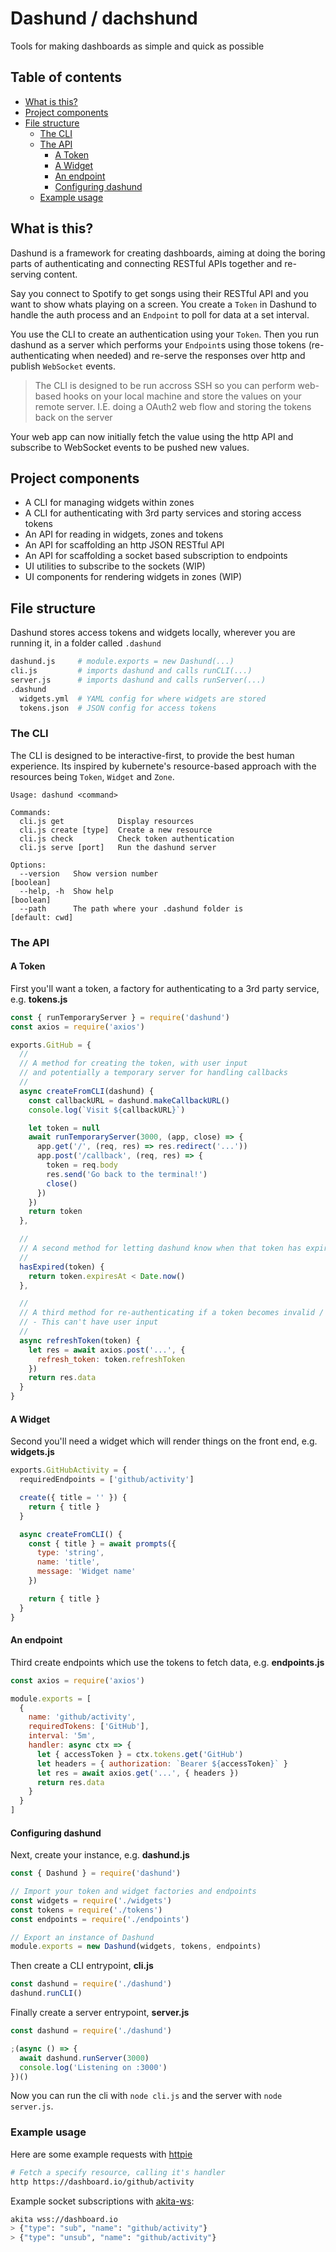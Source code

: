 # Dashund / dachshund

Tools for making dashboards as simple and quick as possible

<!-- toc-head -->

## Table of contents

- [What is this?](#what-is-this)
- [Project components](#project-components)
- [File structure](#file-structure)
  - [The CLI](#the-cli)
  - [The API](#the-api)
    - [A Token](#a-token)
    - [A Widget](#a-widget)
    - [An endpoint](#an-endpoint)
    - [Configuring dashund](#configuring-dashund)
  - [Example usage](#example-usage)

<!-- toc-tail -->

## What is this?

Dashund is a framework for creating dashboards, aiming at doing the boring parts
of authenticating and connecting RESTful APIs together and re-serving content.

Say you connect to Spotify to get songs using their RESTful API
and you want to show whats playing on a screen.
You create a `Token` in Dashund to handle the auth process
and an `Endpoint` to poll for data at a set interval.

You use the CLI to create an authentication using your `Token`.
Then you run dashund as a server which performs your `Endpoint`s using those tokens
(re-authenticating when needed) and re-serve the responses over http and publish `WebSocket` events.

> The CLI is designed to be run accross SSH so you can perform web-based hooks
> on your local machine and store the values on your remote server.
> I.E. doing a OAuth2 web flow and storing the tokens back on the server

Your web app can now initially fetch the value using the http API
and subscribe to WebSocket events to be pushed new values.

## Project components

- A CLI for managing widgets within zones
- A CLI for authenticating with 3rd party services and storing access tokens
- An API for reading in widgets, zones and tokens
- An API for scaffolding an http JSON RESTful API
- An API for scaffolding a socket based subscription to endpoints
- UI utilities to subscribe to the sockets (WIP)
- UI components for rendering widgets in zones (WIP)

## File structure

Dashund stores access tokens and widgets locally, wherever you are running it,
in a folder called `.dashund`

```bash
dashund.js     # module.exports = new Dashund(...)
cli.js         # imports dashund and calls runCLI(...)
server.js      # imports dashund and calls runServer(...)
.dashund
  widgets.yml  # YAML config for where widgets are stored
  tokens.json  # JSON config for access tokens
```

### The CLI

The CLI is designed to be interactive-first, to provide the best human experience.
Its inspired by kubernete's resource-based approach with the resources being
`Token`, `Widget` and `Zone`.

```
Usage: dashund <command>

Commands:
  cli.js get            Display resources
  cli.js create [type]  Create a new resource
  cli.js check          Check token authentication
  cli.js serve [port]   Run the dashund server

Options:
  --version   Show version number                                      [boolean]
  --help, -h  Show help                                                [boolean]
  --path      The path where your .dashund folder is              [default: cwd]
```

### The API

#### A Token

First you'll want a token, a factory for authenticating to a 3rd party service,
e.g. **tokens.js**

```js
const { runTemporaryServer } = require('dashund')
const axios = require('axios')

exports.GitHub = {
  //
  // A method for creating the token, with user input
  // and potentially a temporary server for handling callbacks
  //
  async createFromCLI(dashund) {
    const callbackURL = dashund.makeCallbackURL()
    console.log(`Visit ${callbackURL}`)

    let token = null
    await runTemporaryServer(3000, (app, close) => {
      app.get('/', (req, res) => res.redirect('...'))
      app.post('/callback', (req, res) => {
        token = req.body
        res.send('Go back to the terminal!')
        close()
      })
    })
    return token
  },

  //
  // A second method for letting dashund know when that token has expired
  //
  hasExpired(token) {
    return token.expiresAt < Date.now()
  },

  //
  // A third method for re-authenticating if a token becomes invalid / expires
  // - This can't have user input
  //
  async refreshToken(token) {
    let res = await axios.post('...', {
      refresh_token: token.refreshToken
    })
    return res.data
  }
}
```

#### A Widget

Second you'll need a widget which will render things on the front end,
e.g. **widgets.js**

```js
exports.GitHubActivity = {
  requiredEndpoints = ['github/activity']

  create({ title = '' }) {
    return { title }
  }

  async createFromCLI() {
    const { title } = await prompts({
      type: 'string',
      name: 'title',
      message: 'Widget name'
    })

    return { title }
  }
}
```

#### An endpoint

Third create endpoints which use the tokens to fetch data,
e.g. **endpoints.js**

```js
const axios = require('axios')

module.exports = [
  {
    name: 'github/activity',
    requiredTokens: ['GitHub'],
    interval: '5m',
    handler: async ctx => {
      let { accessToken } = ctx.tokens.get('GitHub')
      let headers = { authorization: `Bearer ${accessToken}` }
      let res = await axios.get('...', { headers })
      return res.data
    }
  }
]
```

#### Configuring dashund

Next, create your instance, e.g. **dashund.js**

```js
const { Dashund } = require('dashund')

// Import your token and widget factories and endpoints
const widgets = require('./widgets')
const tokens = require('./tokens')
const endpoints = require('./endpoints')

// Export an instance of Dashund
module.exports = new Dashund(widgets, tokens, endpoints)
```

Then create a CLI entrypoint, **cli.js**

```js
const dashund = require('./dashund')
dashund.runCLI()
```

Finally create a server entrypoint, **server.js**

```js
const dashund = require('./dashund')

;(async () => {
  await dashund.runServer(3000)
  console.log('Listening on :3000')
})()
```

Now you can run the cli with `node cli.js` and the server with `node server.js`.

### Example usage

Here are some example requests with [httpie](https://httpie.org/)

```bash
# Fetch a specify resource, calling it's handler
http https://dashboard.io/github/activity
```

Example socket subscriptions with [akita-ws](https://github.com/robb-j/akita):

```bash
akita wss://dashboard.io
> {"type": "sub", "name": "github/activity"}
> {"type": "unsub", "name": "github/activity"}
```
